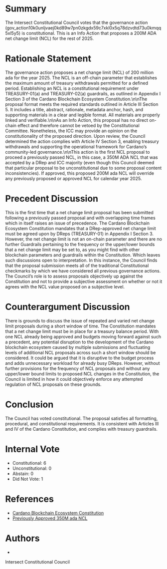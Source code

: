 
# Summary

The Intersect Constitutional Council votes that the governance action (gov_action10k0unljvaej0kd89w7pn0zkgdx59c7xkl0x5q78dzvdtd73u0kmqq5xl5y5) is constitutional. This is an Info Action that proposes a 200M ADA net change limit (NCL) for the rest of 2025.

# Rationale Statement

The governance action proposes a net change limit (NCL) of 200 million ada for the year 2025. The NCL is an off-chain parameter that establishes the maximum amount of treasury withdrawals permitted for a defined period. Establishing an NCL is a constitutional requirement under TREASURY-01(a) and TREASURY-02(a) guardrails, as outlined in Appendix I Section 3 of the Cardano Blockchain Ecosystem Constitution.\n\nThe proposal format meets the required standards outlined in Article III Section 5. It includes a title, abstract, rationale, metadata anchor, hash, and supporting materials in a clear and legible format. All materials are properly linked and verifiable.\n\nAs an Info Action, this proposal has no direct on-chain effect and therefore cannot be vetoed by the Constitutional Committee. Nonetheless, the ICC may provide an opinion on the constitutionality of the proposed direction. Upon review, the Council determined the action complies with Article IV Section 3, enabling treasury withdrawals and supporting the operational framework for Cardano’s community-led governance.\n\nThis action is the first NCL proposal to proceed a previously passed NCL, in this case, a 350M ADA NCL that was accepted by a DRep and ICC majority (even though this Council deemed that particular proposal to be unconstitutional due to some proposal content inconsistencies). If approved, this proposed 200M ada NCL will override any previously proposed or approved NCL for calendar year 2025.

# Precedent Discussion

This is the first time that a net change limit proposal has been submitted following a previously passed proposal and with overlapping time frames which in itself raises an issue of precedence. The Cardano Blockchain Ecosystem Constitution mandates that a DRep-approved net change limit must be agreed upon by DReps (TREASURY-01) in Appendix I Section 3. However, the net change limit is not an on-chain parameter and there are no further Guardrails pertaining to the frequency or the upper/lower bounds that a net change limit may be set to, as you might find with other blockchain parameters and guardrails within the Constitution. Which leaves such discussions open to interpretation. In this instance, the Council finds that the proposal submission meets all of the traditional Constitutional checkmarks by which we have considered all previous governance actions. The Council’s role is to assess proposals objectively up against the Constitution and not to provide a subjective assessment on whether or not it agrees with the NCL value proposed on a subjective level.

# Counterargument Discussion

There is grounds to discuss the issue of repeated and varied net change limit proposals during a short window of time. The Constitution mandates that a net change limit must be in place for a treasury balance period. With one NCL already being approved and budgets moving forward against such a precedent, any potential disruption to the development of the Cardano blockchain ecosystem caused by multiple submissions and fluctuating levels of additional NCL proposals across such a short window should be considered. It could be argued that it is disruptive to the budget process and adds unnecessary workload for already busy DReps. However, without further provisions for the frequency of NCL proposals and without any upper/lower bound limits to proposed NCL changes in the Constitution, the Council is limited in how it could objectively enforce any attempted regulation of NCL proposals on these grounds.

# Conclusion

The Council has voted constitutional. The proposal satisfies all formatting, procedural, and constitutional requirements. It is consistent with Articles III and IV of the Cardano Constitution, and complies with treasury guardrails.

# Internal Vote

- Constitutional: 6
- Unconstitutional: 0
- Abstain: 0
- Did Not Vote: 1

# References

- [Cardano Blockchain Ecosystem Constitution](ipfs://bafkreiazhhawe7sjwuthcfgl3mmv2swec7sukvclu3oli7qdyz4uhhuvmy)
- [Previously Approved 350M ada NCL](ipfs://bafkreiaqno22swabd3kcqt2awtgwaucdzaagacoemxwadm3exrchhnfite)

# Authors

-
Intersect Constitutional Council

